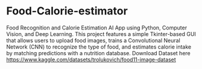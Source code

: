 # Food-Calorie-estimator
Food Recognition and Calorie Estimation AI App using Python, Computer Vision, and Deep Learning. This project features a simple Tkinter-based GUI that allows users to upload food images, trains a Convolutional Neural Network (CNN) to recognize the type of food, and estimates calorie intake by matching predictions with a nutrition database.
Download Dataset here https://www.kaggle.com/datasets/trolukovich/food11-image-dataset
